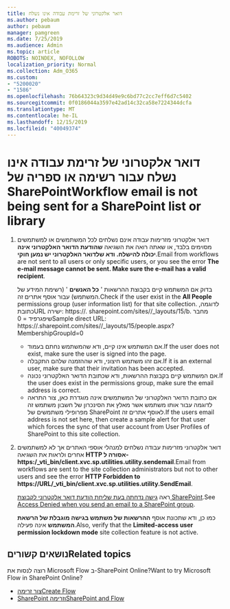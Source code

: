 ```yaml
---
title: דואר אלקטרוני של זרימת עבודה אינו נשלח
ms.author: pebaum
author: pebaum
manager: pamgreen
ms.date: 7/25/2019
ms.audience: Admin
ms.topic: article
ROBOTS: NOINDEX, NOFOLLOW
localization_priority: Normal
ms.collection: Adm_O365
ms.custom:
- "5200020"
- "1586"
ms.openlocfilehash: 76b64323c9d34d49e9c6bd77c2cc7eff6d7c5402
ms.sourcegitcommit: 0f0186044a3597e42ad14c32ca58e7224344dcfa
ms.translationtype: MT
ms.contentlocale: he-IL
ms.lasthandoff: 12/15/2019
ms.locfileid: "40049374"
---
```

# <a name="workflow-email-is-not-being-sent-for-a-sharepoint-list-or-library"></a><span data-ttu-id="ff397-102">דואר אלקטרוני של זרימת עבודה אינו נשלח עבור רשימה או ספריה של SharePoint</span><span class="sxs-lookup"><span data-stu-id="ff397-102">Workflow email is not being sent for a SharePoint list or library</span></span>

1. <span data-ttu-id="ff397-103">דואר אלקטרוני מזרימות עבודה אינם נשלחים לכל המשתמשים או למשתמשים מסוימים בלבד, או שאתה רואה את השגיאה **שהודעת הדואר האלקטרוני אינה יכולה להישלח. ודא שלדואר האלקטרוני יש נמען חוקי**.</span><span class="sxs-lookup"><span data-stu-id="ff397-103">Email from workflows are not sent to all users or only specific users, or you see the error **The e-mail message cannot be sent. Make sure the e-mail has a valid recipient**.</span></span>

    <span data-ttu-id="ff397-104">בדוק אם המשתמש קיים בקבוצת ההרשאות ' **כל האנשים** ' (רשימת המידע של המשתמש) עבור אוסף אתרים זה.</span><span class="sxs-lookup"><span data-stu-id="ff397-104">Check if the user exist in the **All People** permissions group (user information list) for that site collection.</span></span>  <span data-ttu-id="ff397-105">לדוגמה, כתובת<tenant>URL ישירה<sitename>: https://. sharepoint.com/sites//_layouts/15/b. מחבר שיפגרפיד = 0</span><span class="sxs-lookup"><span data-stu-id="ff397-105">Sample direct URL: https://<tenant>.sharepoint.com/sites/<sitename>/_layouts/15/people.aspx?MembershipGroupId=0</span></span>

    - <span data-ttu-id="ff397-106">אם המשתמש אינו קיים, ודא שהמשתמש נחתם בעמוד.</span><span class="sxs-lookup"><span data-stu-id="ff397-106">If the user does not exist, make sure the user is signed into the page.</span></span> 
    - <span data-ttu-id="ff397-107">אם זהו משתמש חיצוני, ודא שההזמנה שלהם התקבלה.</span><span class="sxs-lookup"><span data-stu-id="ff397-107">If it is an external user, make sure that their invitation has been accepted.</span></span>
    - <span data-ttu-id="ff397-108">אם המשתמש קיים בקבוצת ההרשאות, ודא שכתובת הדואר האלקטרוני נכונה.</span><span class="sxs-lookup"><span data-stu-id="ff397-108">If the user does exist in the permissions group, make sure the email address is correct.</span></span>
    - <span data-ttu-id="ff397-109">אם כתובת הדואר האלקטרוני של המשתמשים אינה מוגדרת כאן, צור התראה לדוגמה עבור אותו משתמש אשר מאלץ את הסינכרון של חשבון משתמש זה מפרופילי משתמשים של SharePoint לאוסף אתרים זה.</span><span class="sxs-lookup"><span data-stu-id="ff397-109">If the users email address is not set here, then create a sample alert for that user which forces the sync of that user account from User Profiles of SharePoint to this site collection.</span></span>
 
2. <span data-ttu-id="ff397-110">דואר אלקטרוני מזרימות עבודה נשלחים למנהלי אוספי האתרים אך לא למשתמשים אחרים ולראות את השגיאה **HTTP אסורה ל- <span>https:</span>/_vti_bin/client.xvc.sp.utilities.utility.sendemail**.</span><span class="sxs-lookup"><span data-stu-id="ff397-110">Email from workflows are sent to the site collection administrators but not to other users and see the error **HTTP Forbidden to <span>https:</span>//URL/_vti_bin/client.xvc.sp.utilities.utility.SendEmail**.</span></span>
 

    <span data-ttu-id="ff397-111">ראה [גישה נדחתה בעת שליחת הודעת דואר אלקטרוני לקבוצת SharePoint](https://docs.microsoft.com/sharepoint/support/sharing-and-permissions/access-denied-when-send-an-email-to-groups).</span><span class="sxs-lookup"><span data-stu-id="ff397-111">See [Access Denied when you send an email to a SharePoint group](https://docs.microsoft.com/sharepoint/support/sharing-and-permissions/access-denied-when-send-an-email-to-groups).</span></span>

    <span data-ttu-id="ff397-112">כמו כן, ודא שתכונת אוסף **ההרשאות של משתמש בגישה מוגבלת של הרשאת המשתמש** אינה פעילה.</span><span class="sxs-lookup"><span data-stu-id="ff397-112">Also, verify that the **Limited-access user permission lockdown mode** site collection feature is not active.</span></span>


## <a name="related-topics"></a><span data-ttu-id="ff397-113">נושאים קשורים</span><span class="sxs-lookup"><span data-stu-id="ff397-113">Related topics</span></span>
<span data-ttu-id="ff397-114">רוצה לנסות את Microsoft Flow ב-SharePoint Online?</span><span class="sxs-lookup"><span data-stu-id="ff397-114">Want to try Microsoft Flow in SharePoint Online?</span></span>
- [<span data-ttu-id="ff397-115">צור זרימה</span><span class="sxs-lookup"><span data-stu-id="ff397-115">Create Flow</span></span>](https://support.office.com/article/Create-a-flow-for-a-list-or-library-in-SharePoint-Online-or-OneDrive-for-Business-a9c3e03b-0654-46af-a254-20252e580d01) 
- [<span data-ttu-id="ff397-116">SharePoint וזרימה</span><span class="sxs-lookup"><span data-stu-id="ff397-116">SharePoint and Flow</span></span>](https://flow.microsoft.com/blog/sharepoint-and-flow/) 


